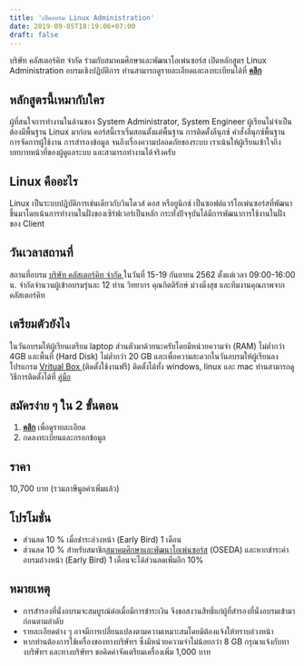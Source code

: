 ```yaml
---
title: 'เปิดอบรม Linux Administration'
date: 2019-09-05T18:19:06+07:00
draft: false
---
```


บริษัท คลัสเตอร์คิท จำกัด ร่วมกับสมาคมศึกษาและพัฒนาโอเพ่นซอร์ส เปิดหลักสูตร Linux Administration อบรมเชิงปฏิบัติการ ท่านสามารถดูรายละเอียดและลงทะเบียนได้ที่ <a href="../../training-courses/linux-administration"> **คลิก**</a>

<!--more-->

## หลักสูตรนี้เหมากับใคร
ผู้ที่สนใจการทำงานในด้านของ System Administrator, System Engineer ผู้เรียนไม่จำเป็นต้องมีพื้นฐาน Linux มาก่อน คอร์สนี้เราเริ่มสอนตั้งแต่พื้นฐาน การติดตั้งลีนุกซ์ คำสั่งลีนุกซ์พื้นฐาน การจัดการผู้ใช้งาน การสำรองข้อมูล จนถึงเรื่องความปลอดภัยของระบบ เราเน้นให้ผู้เรียนเข้าใจถึงบทบาทหน้าที่ของผู้ดูแลระบบ และสามารถทำงานได้จริงครับ

## Linux คืออะไร
Linux เป็นระบบปฎิบัติการเช่นเดียวกับวินโดวส์ ดอส หรือยูนิกซ์ เป็นซอฟต์แวร์โอเพ่นซอร์สที่พัฒนาขึ้นมาโดยเน้นการทำงานในฝั่งของเซิร์ฟเวอร์เป็นหลัก กระทั่งปัจจุบันได้มีการพัฒนาการใช้งานในฝั่งของ Client

## วันเวลาสถานที่
สถานที่อบรม <a href="../../contact-us">บริษัท คลัสเตอร์คิท จำกัด </a> ในวันที่ 15-19 กันยายน 2562 ตั้งแต่เวลา 09:00-16:00 น. จำกัดจำนวนผู้เข้าอบรมรุ่นละ 12 ท่าน วิทยากร คุณกิตติรักษ์ ม่วงมิ่งสุข และทีมงานคุณภาพจากคลัสเตอร์คิท

## เตรียมตัวยังไง
ในวันอบรมให้ผู้เรียนเตรียม laptop ส่วนตัวมาด้วยนะครับโดยมีหน่วยความจำ (RAM) ไม่ต่ำกว่า 4GB และพื้นที่ (Hard Disk) ไม่ต่ำกว่า 20 GB และเพื่อความสะดวกในวันอบรมให้ผู้เรียนลงโปรแกรม <a href="https://www.virtualbox.org/wiki/Downloads">Vritual Box </a>(ติดตั้งใช้งานฟรี) ติดตั้งได้ทั้ง windows, linux และ mac ท่านสามารถดูวิธีการติดตั้งได้ที่ <a href="http://www.clusterkit.co.th/training/pdf/VirtualBox_64bit_Problem.pdf">คู่มือ</a>

## สมัครง่าย ๆ ใน 2 ขั้นตอน
1. <a href="../../training-courses/linux-administration"> **คลิก**</a> เพื่อดูรายละเอียด
2. กดลงทะเบียนและกรอกข้อมูล

## ราคา
10,700 บาท (รวมภาษีมูลค่าเพิ่มแล้ว)

## โปรโมชั่น
* ส่วนลด 10 % เมื่อชำระล่วงหน้า (Early Bird) 1 เดือน 
* ส่วนลด 10 % สำหรับสมาชิก<a href="https://www.oseda.or.th/th/">สมาคมศึกษาและพัฒนาโอเพ่นซอร์ส</a> (OSEDA) และหากชำระค่าอบรมล่วงหน้า (Early Bird) 1 เดือนจะได้ส่วนลดเพิ่มอีก 10%

## หมายเหตุ

* การสำรองที่นั่งอบรมจะสมบูรณ์ต่อเมื่อมีการชำระเงิน จึงขอสงวนสิทธิ์แก่ผู้ที่สำรองที่นั่งอบรมเข้ามาก่อนตามลำดับ
* รายละเอียดต่าง ๆ อาจมีการเปลี่ยนแปลงตามความเหมาะสมโดยมิต้องแจ้งให้ทราบล่วงหน้า
* หากท่านต้องการใช้เครื่องของทางบริษัทฯ ซึ่งมีหน่วยความจำไม่น้อยกว่า 8 GB กรุณาแจ้งกับทางบริษัทฯ และทางบริษัทฯ ขอคิดค่าจัดเตรียมเครื่องเพิ่ม 1,000 บาท 
